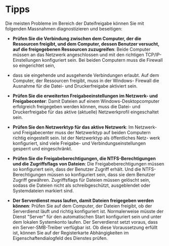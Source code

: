 # Tipps

Die meisten Probleme im Bereich der Dateifreigabe können Sie mit folgenden Massnahmen diagnostizieren und beseitigen:

* **Prüfen Sie die Verbindung zwischen dem Computer, der die Ressourcen freigibt, und dem Computer, dessen Benutzer versucht, auf die freigegebenen Ressourcen zuzugreifen**: Beide Computer müssen an das Netzwerk angeschlossen und mit den richtigen TCP/IP- Einstellungen konfiguriert sein. Bei beiden Computern muss die Firewall so eingerichtet sein,
* dass sie eingehende und ausgehende Verbindungen erlaubt. Auf dem Computer, der Ressourcen freigibt, muss in der Windows- Firewall die Ausnahme für die Datei- und Druckerfreigabe aktiviert sein.

* **Prüfen Sie die erweiterten Freigabeeinstellungen im Netzwerk- und Freigabecenter**: Damit Dateien auf einem Windows-Desktopcomputer erfolgreich freigegeben werden können, muss die Datei- und Druckerfreigabe für das aktive (aktuelle) Netzwerkprofil eingeschaltet sein.

* **Prüfen Sie den Netzwerktyp für das aktive Netzwerk**: Im Netzwerk- und Freigabecenter muss der Netzwerktyp auf beiden Computern richtig eingestellt sein. Ist der Netzwerktyp als öffentliches Netz- werk konfiguriert, sind viele Freigabe- und Verbindungseinstellungen gesperrt und eingeschränkt.

* **Prüfen Sie die Freigabeberechtigungen, die NTFS-Berechtigungen und die Zugriffsflags von Dateien**: Die Freigabeberechtigungen müssen so konfiguriert sein, dass der Benutzer Zugriff erhält. Und die NTFS-Berechtigungen müssen so konfiguriert sein, dass sie dem Benutzer Zugriff gewähren. Zugriffsflags für Dateien müssen gelöscht sein, sodass die Dateien nicht als schreibgeschützt, ausgeblendet oder Systemdateien markiert sind.

* **Der Serverdienst muss laufen, damit Dateien freigegeben werden können**: Prüfen Sie auf dem Computer, der Dateien freigibt, ob der Serverdienst läuft und richtig konfiguriert ist. Normalerweise müsste der Dienst "Server" für den automatischen Start konfiguriert sein und unter dem lokalen Systemkonto laufen. Der Serverdienst setzt voraus, dass ein Server-SMB-Treiber verfügbar ist. Ob diese Voraussetzung erfüllt ist, können Sie auf der Registerkarte Abhängigkeiten im Eigenschaftendialogfeld des Dienstes prüfen.